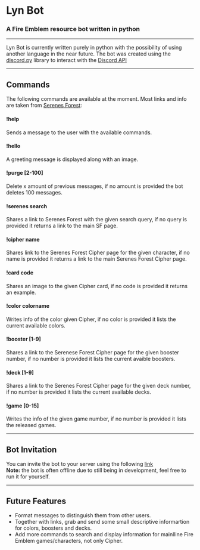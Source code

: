 # Lyn Bot
### A Fire Emblem resource bot written in python

---

Lyn Bot is currently written purely in python with the possibility of using another language in the near future.
The bot was created using the [discord.py](https://github.com/Rapptz/discord.py "discord.py") library to interact with the [Discord API](https://discordapp.com/developers/docs/reference "Discord API")

---

## Commands
The following commands are available at the moment. Most links and info are taken from [Serenes Forest](http://serenesforest.net/ "Serenes Forest"):

#### !help
Sends a message to the user with the available commands.

#### !hello
A greeting message is displayed along with an image.

#### !purge [2-100]
Delete x amount of previous messages, if no amount is provided the bot deletes 100 messages.

#### !serenes search
Shares a link to Serenes Forest with the given search query, if no query is provided it returns a link to the main SF page.

#### !cipher name
Shares link to the Serenes Forest Cipher page for the given character, if no name is provided it returns a link to the main Serenes Forest Cipher page.

#### !card code
Shares an image to the given Cipher card, if no code is provided it returns an example.

#### !color colorname
Writes info of the color given Cipher, if no color is provided it lists the current available colors.

#### !booster [1-9]
Shares a link to the Serenese Forest Cipher page for the given booster number, if no number is provided it lists the current avaible boosters.

#### !deck [1-9]
Shares a link to the Serenes Forest Cipher page for the given deck number, if no number is provided it lists the current available decks.

#### !game [0-15]
Writes the info of the given game number, if no number is provided it lists the released games.

---

## Bot Invitation

You can invite the bot to your server using the following [link](https://discordapp.com/oauth2/authorize?client_id=337535718274629645&scope=bot "Invitation Link")  
**Note:** the bot is often offline due to still being in development, feel free to run it for yourself.

---

## Future Features

* Format messages to distinguish them from other users.
* Together with links, grab and send some small descriptive informartion for colors, boosters and decks.
*  Add more commands to search and display information for mainlline Fire Emblem games/characters, not only Cipher.